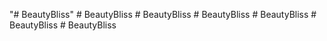 "# BeautyBliss" 
#   B e a u t y B l i s s  
 #   B e a u t y B l i s s  
 #   B e a u t y B l i s s  
 #   B e a u t y B l i s s  
 #   B e a u t y B l i s s  
 #   B e a u t y B l i s s  
 